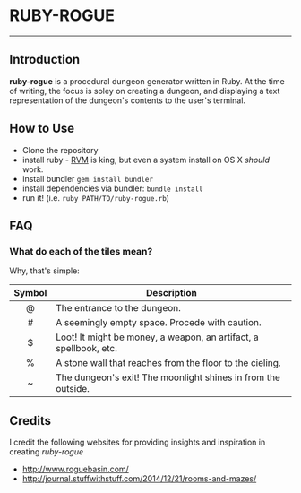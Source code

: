 # RUBY-ROGUE
___

## Introduction
**ruby-rogue** is a procedural dungeon generator written in Ruby. At the time of writing, the focus is soley on creating a dungeon, and displaying a text representation of the dungeon's contents to the user's terminal.

## How to Use

- Clone the repository
- install ruby - [RVM](https://rvm.io) is king, but even a system install on OS X *should* work.
- install bundler `gem install bundler`
- install dependencies via bundler: `bundle install`
- run it! (i.e. `ruby PATH/TO/ruby-rogue.rb`)

## FAQ

### What do each of the tiles mean?
Why, that's simple:

 Symbol | Description
 :----: | ------
 @      | The entrance to the dungeon.
 #      | A seemingly empty space. Procede with caution.
 $      | Loot! It might be money, a weapon, an artifact, a spellbook, etc.
 %      | A stone wall that reaches from the floor to the cieling.
 ~      | The dungeon's exit! The moonlight shines in from the outside.

## Credits
I credit the following websites for providing insights and inspiration in creating *ruby-rogue*

- http://www.roguebasin.com/
- http://journal.stuffwithstuff.com/2014/12/21/rooms-and-mazes/